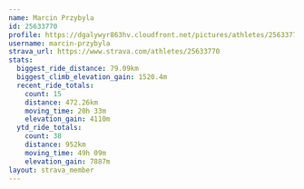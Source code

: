 ```yaml
---
name: Marcin Przybyla
id: 25633770
profile: https://dgalywyr863hv.cloudfront.net/pictures/athletes/25633770/12947173/2/large.jpg
username: marcin-przybyla
strava_url: https://www.strava.com/athletes/25633770
stats:
  biggest_ride_distance: 79.09km
  biggest_climb_elevation_gain: 1520.4m
  recent_ride_totals:
    count: 15
    distance: 472.26km
    moving_time: 20h 33m
    elevation_gain: 4110m
  ytd_ride_totals:
    count: 38
    distance: 952km
    moving_time: 49h 09m
    elevation_gain: 7887m
layout: strava_member
--- 
```

